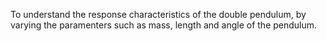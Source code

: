 To understand the response characteristics of the double pendulum, by varying the paramenters such as mass, length and angle of the pendulum.